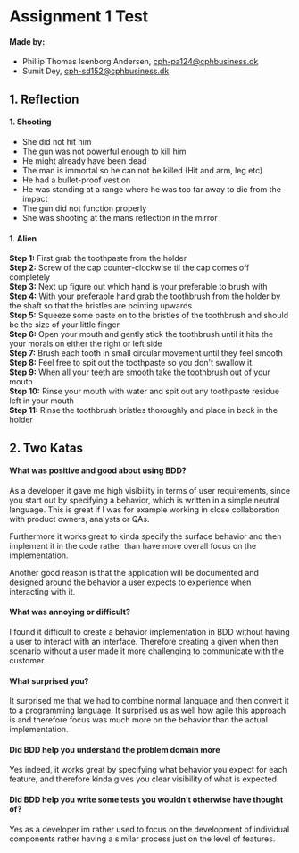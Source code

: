 # Assignment 1 Test

#### Made by: ####

* Phillip Thomas Isenborg Andersen, cph-pa124@cphbusiness.dk
* Sumit Dey, cph-sd152@cphbusiness.dk

## 1. Reflection

#### 1. Shooting ####

* She did not hit him
* The gun was not powerful enough to kill him
* He might already have been dead
* The man is immortal so he can not be killed (Hit and arm, leg etc)
* He had a bullet-proof vest on
* He was standing at a range where he was too far away to die from the impact
* The gun did not function properly
* She was shooting at the mans reflection in the mirror

#### 1. Alien ####

**Step 1:** First grab the toothpaste from the holder <br />
**Step 2:** Screw of the cap counter-clockwise til the cap comes off completely <br />
**Step 3:** Next up figure out which hand is your preferable to brush with <br />
**Step 4:** With your preferable hand grab the toothbrush from the holder by the shaft so that the bristles are pointing upwards <br />
**Step 5:** Squeeze some paste on to the bristles of the toothbrush and should be the size of your little finger <br />
**Step 6:** Open your mouth and gently stick the toothbrush until it hits the your morals on either the right or left side <br />
**Step 7:** Brush each tooth in small circular movement until they feel smooth <br />
**Step 8:** Feel free to spit out the toothpaste so you don't swallow it. <br />
**Step 9:** When all your teeth are smooth take the toothbrush out of your mouth <br />
**Step 10:** Rinse your mouth with water and spit out any toothpaste residue left in your mouth <br />
**Step 11:** Rinse the toothbrush bristles thoroughly and place in back in the holder <br />

## 2. Two Katas 

#### What was positive and good about using BDD? #### 

As a developer it gave me high visibility in terms of user requirements, since you start out by specifying a behavior, which is written in a simple neutral language. This is great if I was for example working in close collaboration with product owners, analysts or QAs. 

Furthermore it works great to kinda specify the surface behavior and then implement it in the code rather than have more overall focus on the implementation. 

Another good reason is that the application will be documented and designed around the behavior a user expects to experience when interacting with it.

#### What was annoying or difficult? ####

I found it difficult to create a behavior implementation in BDD without having a user to interact with an interface. Therefore creating a given when then scenario without a user made it more challenging to communicate with the customer. 

#### What surprised you? ####

It surprised me that we had to combine normal language and then convert it to a programming language. It surprised us as well how agile this approach is and therefore focus was much more on the behavior than the actual implementation. 

#### Did BDD help you understand the problem domain more  ####

Yes indeed, it works great by specifying what behavior you expect for each feature, and therefore kinda gives you clear visibility of what is expected.

#### Did BDD help you write some tests you wouldn’t otherwise have thought of?  ####

Yes as a developer im rather used to focus on the development of individual components rather having a similar process just on the level of features. 
